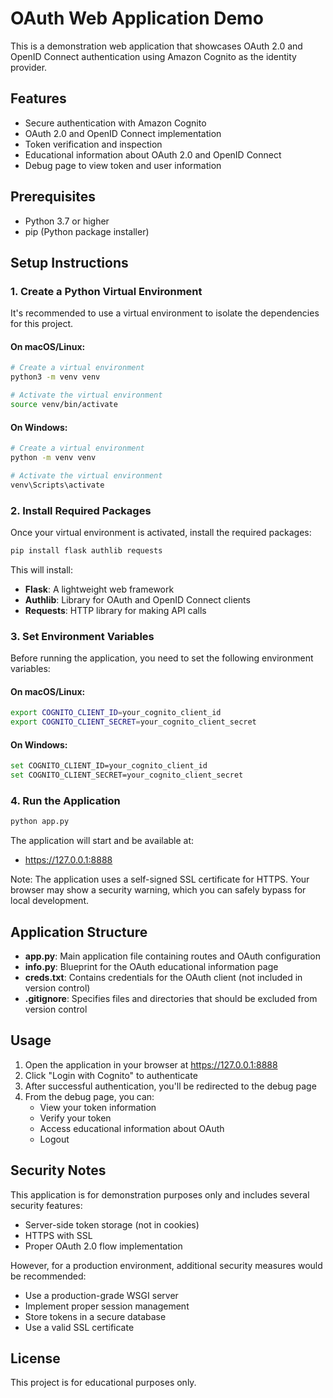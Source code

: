# OAuth Web Application Demo

This is a demonstration web application that showcases OAuth 2.0 and OpenID Connect authentication using Amazon Cognito as the identity provider.

## Features

- Secure authentication with Amazon Cognito
- OAuth 2.0 and OpenID Connect implementation
- Token verification and inspection
- Educational information about OAuth 2.0 and OpenID Connect
- Debug page to view token and user information

## Prerequisites

- Python 3.7 or higher
- pip (Python package installer)

## Setup Instructions

### 1. Create a Python Virtual Environment

It's recommended to use a virtual environment to isolate the dependencies for this project.

#### On macOS/Linux:

```bash
# Create a virtual environment
python3 -m venv venv

# Activate the virtual environment
source venv/bin/activate
```

#### On Windows:

```bash
# Create a virtual environment
python -m venv venv

# Activate the virtual environment
venv\Scripts\activate
```

### 2. Install Required Packages

Once your virtual environment is activated, install the required packages:

```bash
pip install flask authlib requests
```

This will install:
- **Flask**: A lightweight web framework
- **Authlib**: Library for OAuth and OpenID Connect clients
- **Requests**: HTTP library for making API calls

### 3. Set Environment Variables

Before running the application, you need to set the following environment variables:

#### On macOS/Linux:

```bash
export COGNITO_CLIENT_ID=your_cognito_client_id
export COGNITO_CLIENT_SECRET=your_cognito_client_secret
```

#### On Windows:

```bash
set COGNITO_CLIENT_ID=your_cognito_client_id
set COGNITO_CLIENT_SECRET=your_cognito_client_secret
```

### 4. Run the Application

```bash
python app.py
```

The application will start and be available at:
- https://127.0.0.1:8888

Note: The application uses a self-signed SSL certificate for HTTPS. Your browser may show a security warning, which you can safely bypass for local development.

## Application Structure

- **app.py**: Main application file containing routes and OAuth configuration
- **info.py**: Blueprint for the OAuth educational information page
- **creds.txt**: Contains credentials for the OAuth client (not included in version control)
- **.gitignore**: Specifies files and directories that should be excluded from version control

## Usage

1. Open the application in your browser at https://127.0.0.1:8888
2. Click "Login with Cognito" to authenticate
3. After successful authentication, you'll be redirected to the debug page
4. From the debug page, you can:
   - View your token information
   - Verify your token
   - Access educational information about OAuth
   - Logout

## Security Notes

This application is for demonstration purposes only and includes several security features:

- Server-side token storage (not in cookies)
- HTTPS with SSL
- Proper OAuth 2.0 flow implementation

However, for a production environment, additional security measures would be recommended:

- Use a production-grade WSGI server
- Implement proper session management
- Store tokens in a secure database
- Use a valid SSL certificate

## License

This project is for educational purposes only.
